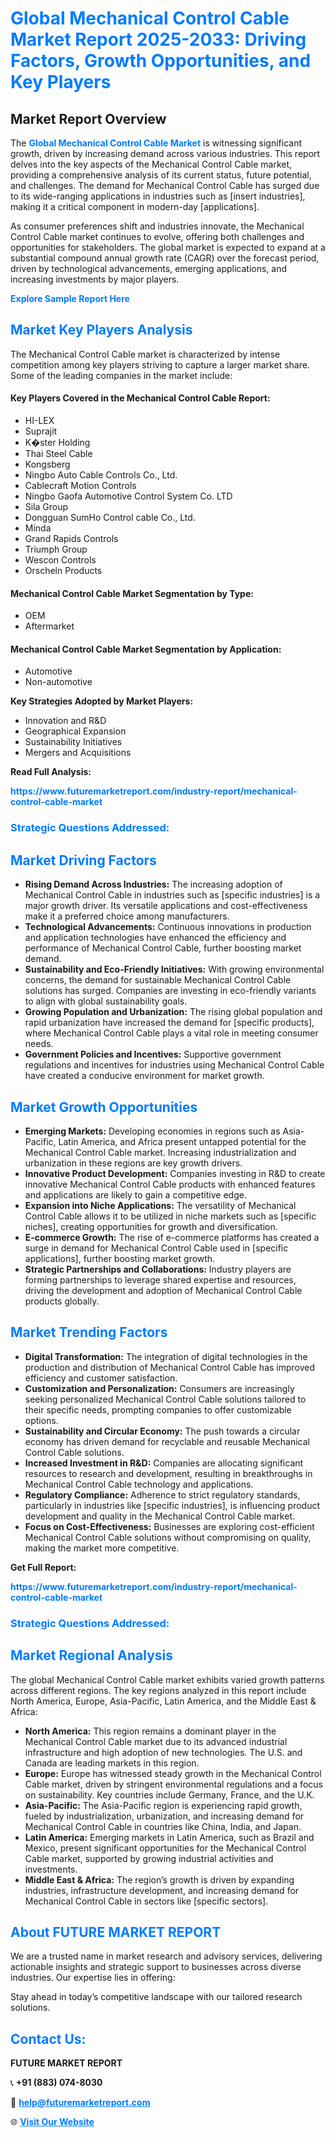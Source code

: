 <h1 style="color: #007BFF;">Global Mechanical Control Cable Market Report 2025-2033: Driving Factors, Growth Opportunities, and Key Players</h1>

<section id="overview">
<h2>Market Report Overview</h2>
<p>The <a href="https://www.futuremarketreport.com/industry-report/mechanical-control-cable-market" style="color: #007BFF; text-decoration: none;"><strong>Global Mechanical Control Cable Market</strong></a> is witnessing significant growth, driven by increasing demand across various industries. This report delves into the key aspects of the Mechanical Control Cable market, providing a comprehensive analysis of its current status, future potential, and challenges. The demand for Mechanical Control Cable has surged due to its wide-ranging applications in industries such as [insert industries], making it a critical component in modern-day [applications].</p>
<p>As consumer preferences shift and industries innovate, the Mechanical Control Cable market continues to evolve, offering both challenges and opportunities for stakeholders. The global market is expected to expand at a substantial compound annual growth rate (CAGR) over the forecast period, driven by technological advancements, emerging applications, and increasing investments by major players.</p>
</section>

<section id="overview">
<p><a href="https://www.futuremarketreport.com/request-sample/reportId=27539" style="color: #007BFF; text-decoration: none;"><strong>Explore Sample Report Here</strong></a></p>
</section>

<section id="key-players">
<h2 style="color: #007BFF;">Market Key Players Analysis</h2>
<p>The Mechanical Control Cable market is characterized by intense competition among key players striving to capture a larger market share. Some of the leading companies in the market include:</p>
<h4>Key Players Covered in the Mechanical Control Cable Report:</h4>
<ul><li>HI-LEX</li><li>Suprajit</li><li>K�ster Holding</li><li>Thai Steel Cable</li><li>Kongsberg</li><li>Ningbo Auto Cable Controls Co., Ltd.</li><li>Cablecraft Motion Controls</li><li>Ningbo Gaofa Automotive Control System Co. LTD</li><li>Sila Group</li><li>Dongguan SumHo Control cable Co., Ltd.</li><li>Minda</li><li>Grand Rapids Controls</li><li>Triumph Group</li><li>Wescon Controls</li><li>Orscheln Products</li></ul>
<h4>Mechanical Control Cable Market Segmentation by Type:</h4>
<ul><li>OEM</li><li>Aftermarket</li></ul>

<h4>Mechanical Control Cable Market Segmentation by Application:</h4>
<ul><li>Automotive</li><li>Non-automotive</li></ul>
<p><strong>Key Strategies Adopted by Market Players:</strong></p>
<ul>
<li>Innovation and R&D</li>
<li>Geographical Expansion</li>
<li>Sustainability Initiatives</li>
<li>Mergers and Acquisitions</li>
</ul>
</section>

<section>
<p><strong>Read Full Analysis: </strong></p><a href="https://www.futuremarketreport.com/industry-report/mechanical-control-cable-market" style="color: #007BFF; text-decoration: none;"><strong>https://www.futuremarketreport.com/industry-report/mechanical-control-cable-market</strong></a>
<h3 style="color: #007BFF;">Strategic Questions Addressed:</h3>
</section>

<section id="driving-factors">
<h2 style="color: #007BFF;">Market Driving Factors</h2>
<ul>
<li><strong>Rising Demand Across Industries:</strong> The increasing adoption of Mechanical Control Cable in industries such as [specific industries] is a major growth driver. Its versatile applications and cost-effectiveness make it a preferred choice among manufacturers.</li>
<li><strong>Technological Advancements:</strong> Continuous innovations in production and application technologies have enhanced the efficiency and performance of Mechanical Control Cable, further boosting market demand.</li>
<li><strong>Sustainability and Eco-Friendly Initiatives:</strong> With growing environmental concerns, the demand for sustainable Mechanical Control Cable solutions has surged. Companies are investing in eco-friendly variants to align with global sustainability goals.</li>
<li><strong>Growing Population and Urbanization:</strong> The rising global population and rapid urbanization have increased the demand for [specific products], where Mechanical Control Cable plays a vital role in meeting consumer needs.</li>
<li><strong>Government Policies and Incentives:</strong> Supportive government regulations and incentives for industries using Mechanical Control Cable have created a conducive environment for market growth.</li>
</ul>
</section>

<section id="growth-opportunities">
<h2 style="color: #007BFF;">Market Growth Opportunities</h2>
<ul>
<li><strong>Emerging Markets:</strong> Developing economies in regions such as Asia-Pacific, Latin America, and Africa present untapped potential for the Mechanical Control Cable market. Increasing industrialization and urbanization in these regions are key growth drivers.</li>
<li><strong>Innovative Product Development:</strong> Companies investing in R&D to create innovative Mechanical Control Cable products with enhanced features and applications are likely to gain a competitive edge.</li>
<li><strong>Expansion into Niche Applications:</strong> The versatility of Mechanical Control Cable allows it to be utilized in niche markets such as [specific niches], creating opportunities for growth and diversification.</li>
<li><strong>E-commerce Growth:</strong> The rise of e-commerce platforms has created a surge in demand for Mechanical Control Cable used in [specific applications], further boosting market growth.</li>
<li><strong>Strategic Partnerships and Collaborations:</strong> Industry players are forming partnerships to leverage shared expertise and resources, driving the development and adoption of Mechanical Control Cable products globally.</li>
</ul>
</section>

<section id="trending-factors">
<h2 style="color: #007BFF;">Market Trending Factors</h2>
<ul>
<li><strong>Digital Transformation:</strong> The integration of digital technologies in the production and distribution of Mechanical Control Cable has improved efficiency and customer satisfaction.</li>
<li><strong>Customization and Personalization:</strong> Consumers are increasingly seeking personalized Mechanical Control Cable solutions tailored to their specific needs, prompting companies to offer customizable options.</li>
<li><strong>Sustainability and Circular Economy:</strong> The push towards a circular economy has driven demand for recyclable and reusable Mechanical Control Cable solutions.</li>
<li><strong>Increased Investment in R&D:</strong> Companies are allocating significant resources to research and development, resulting in breakthroughs in Mechanical Control Cable technology and applications.</li>
<li><strong>Regulatory Compliance:</strong> Adherence to strict regulatory standards, particularly in industries like [specific industries], is influencing product development and quality in the Mechanical Control Cable market.</li>
<li><strong>Focus on Cost-Effectiveness:</strong> Businesses are exploring cost-efficient Mechanical Control Cable solutions without compromising on quality, making the market more competitive.</li>
</ul>
</section>

<section>
<p><strong>Get Full Report: </strong></p><a href="https://www.futuremarketreport.com/industry-report/mechanical-control-cable-market" style="color: #007BFF; text-decoration: none;"><strong>https://www.futuremarketreport.com/industry-report/mechanical-control-cable-market</strong></a>
<h3 style="color: #007BFF;">Strategic Questions Addressed:</h3>
</section>


<section id="regional-analysis">
<h2 style="color: #007BFF;">Market Regional Analysis</h2>
<p>The global Mechanical Control Cable market exhibits varied growth patterns across different regions. The key regions analyzed in this report include North America, Europe, Asia-Pacific, Latin America, and the Middle East & Africa:</p>
<ul>
<li><strong>North America:</strong> This region remains a dominant player in the Mechanical Control Cable market due to its advanced industrial infrastructure and high adoption of new technologies. The U.S. and Canada are leading markets in this region.</li>
<li><strong>Europe:</strong> Europe has witnessed steady growth in the Mechanical Control Cable market, driven by stringent environmental regulations and a focus on sustainability. Key countries include Germany, France, and the U.K.</li>
<li><strong>Asia-Pacific:</strong> The Asia-Pacific region is experiencing rapid growth, fueled by industrialization, urbanization, and increasing demand for Mechanical Control Cable in countries like China, India, and Japan.</li>
<li><strong>Latin America:</strong> Emerging markets in Latin America, such as Brazil and Mexico, present significant opportunities for the Mechanical Control Cable market, supported by growing industrial activities and investments.</li>
<li><strong>Middle East & Africa:</strong> The region’s growth is driven by expanding industries, infrastructure development, and increasing demand for Mechanical Control Cable in sectors like [specific sectors].</li>
</ul>
</section>

<footer>
<h2 style="color: #007BFF;">About FUTURE MARKET REPORT</h2>
<p>We are a trusted name in market research and advisory services, delivering actionable insights and strategic support to businesses across diverse industries. Our expertise lies in offering:</p>

<p>Stay ahead in today’s competitive landscape with our tailored research solutions.</p>

<h2 style="color: #007BFF;">Contact Us:</h2>
<p><strong>FUTURE MARKET REPORT</strong></p>
<p>📞 <strong>+91 (883) 074-8030</strong></p>
<p>📧 <strong><a href="mailto:help@futuremarketreport.com" style="color: #007BFF;">help@futuremarketreport.com</a></strong></p>
<p>🌐 <strong><a href="https://www.futuremarketreport.com/" style="color: #007BFF;">Visit Our Website</a></strong></p>
</footer>